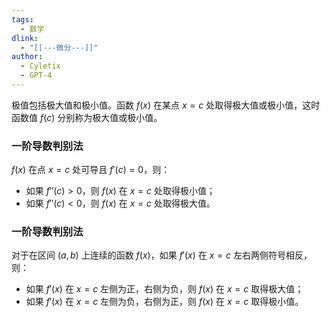 ```yaml
---
tags:
  - 数学
dlink:
  - "[[---微分---]]"
author:
  - Cyletix
  - GPT-4
---
```

极值包括极大值和极小值。函数 $f(x)$ 在某点 $x=c$ 处取得极大值或极小值，这时函数值 $f(c)$ 分别称为极大值或极小值。

### 一阶导数判别法

 $f(x)$ 在点 $x=c$ 处可导且 $f'(c)=0$，则：

- 如果 $f''(c) > 0$，则 $f(x)$ 在 $x=c$ 处取得极小值；
- 如果 $f''(c) < 0$，则 $f(x)$ 在 $x=c$ 处取得极大值。

### 一阶导数判别法

对于在区间 $(a,b)$ 上连续的函数 $f(x)$，如果 $f'(x)$ 在 $x=c$ 左右两侧符号相反，则：

- 如果 $f'(x)$ 在 $x=c$ 左侧为正，右侧为负，则 $f(x)$ 在 $x=c$ 取得极大值；
- 如果 $f'(x)$ 在 $x=c$ 左侧为负，右侧为正，则 $f(x)$ 在 $x=c$ 取得极小值。
